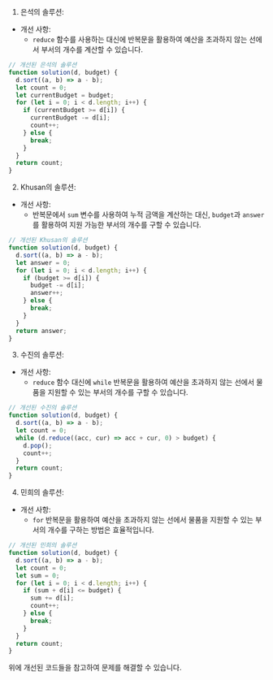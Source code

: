 1. 은석의 솔루션:

- 개선 사항:
  - `reduce` 함수를 사용하는 대신에 반복문을 활용하여 예산을 초과하지 않는 선에서 부서의 개수를 계산할 수 있습니다.

```javascript
// 개선된 은석의 솔루션
function solution(d, budget) {
  d.sort((a, b) => a - b);
  let count = 0;
  let currentBudget = budget;
  for (let i = 0; i < d.length; i++) {
    if (currentBudget >= d[i]) {
      currentBudget -= d[i];
      count++;
    } else {
      break;
    }
  }
  return count;
}
```

2. Khusan의 솔루션:

- 개선 사항:
  - 반복문에서 `sum` 변수를 사용하여 누적 금액을 계산하는 대신, `budget`과 `answer`를 활용하여 지원 가능한 부서의 개수를 구할 수 있습니다.

```javascript
// 개선된 Khusan의 솔루션
function solution(d, budget) {
  d.sort((a, b) => a - b);
  let answer = 0;
  for (let i = 0; i < d.length; i++) {
    if (budget >= d[i]) {
      budget -= d[i];
      answer++;
    } else {
      break;
    }
  }
  return answer;
}
```

3. 수진의 솔루션:

- 개선 사항:
  - `reduce` 함수 대신에 `while` 반복문을 활용하여 예산을 초과하지 않는 선에서 물품을 지원할 수 있는 부서의 개수를 구할 수 있습니다.

```javascript
// 개선된 수진의 솔루션
function solution(d, budget) {
  d.sort((a, b) => a - b);
  let count = 0;
  while (d.reduce((acc, cur) => acc + cur, 0) > budget) {
    d.pop();
    count++;
  }
  return count;
}
```

4. 민희의 솔루션:

- 개선 사항:
  - `for` 반복문을 활용하여 예산을 초과하지 않는 선에서 물품을 지원할 수 있는 부서의 개수를 구하는 방법은 효율적입니다.

```javascript
// 개선된 민희의 솔루션
function solution(d, budget) {
  d.sort((a, b) => a - b);
  let count = 0;
  let sum = 0;
  for (let i = 0; i < d.length; i++) {
    if (sum + d[i] <= budget) {
      sum += d[i];
      count++;
    } else {
      break;
    }
  }
  return count;
}
```

위에 개선된 코드들을 참고하여 문제를 해결할 수 있습니다.
